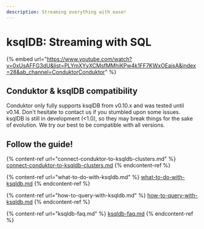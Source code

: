 ```yaml
---
description: Streaming everything with ease!
---
```


# ksqlDB: Streaming with SQL

{% embed url="https://www.youtube.com/watch?v=0xUsAFFG3dU&list=PLYmXYyXCMsfMMhiKPw4k1FF7KWxOEajsA&index=28&ab_channel=ConduktorConduktor" %}

## Conduktor & ksqlDB compatibility

Conduktor only fully supports ksqlDB from v0.10.x and was tested until v0.14. Don't hesitate to contact us if you stumbled upon some issues. ksqlDB is still in development (<1.0), so they may break things for the sake of evolution. We try our best to be compatible with all versions.

## Follow the guide!

{% content-ref url="connect-conduktor-to-ksqldb-clusters.md" %}
[connect-conduktor-to-ksqldb-clusters.md](connect-conduktor-to-ksqldb-clusters.md)
{% endcontent-ref %}

{% content-ref url="what-to-do-with-ksqldb.md" %}
[what-to-do-with-ksqldb.md](what-to-do-with-ksqldb.md)
{% endcontent-ref %}

{% content-ref url="how-to-query-with-ksqldb.md" %}
[how-to-query-with-ksqldb.md](how-to-query-with-ksqldb.md)
{% endcontent-ref %}

{% content-ref url="ksqldb-faq.md" %}
[ksqldb-faq.md](ksqldb-faq.md)
{% endcontent-ref %}

